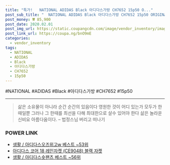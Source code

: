 ```yaml
--- 
title: "특가!   NATIONAL ADIDAS Black 아디다스가방 CH7652 15p50 O..." 
post_sub_title: "  NATIONAL ADIDAS Black 아디다스가방 CH7652 15p50 ORIGINALS BACKPACK" 
post_money: ₩ 85,900 
post_date: 2020.02.01 
post_img_url: https://static.coupangcdn.com/image/vendor_inventory/images/2018/01/03/22/6/c80586fa-0b01-469e-9ae1-55556c162788.jpg 
post_link_url: https://coupa.ng/bnO9mE 
categories: 
  - vendor_inventory 
tags: 
  - NATIONAL 
  - ADIDAS 
  - Black 
  - 아디다스가방 
  - CH7652 
  - 15p50 
--- 
```

  #NATIONAL #ADIDAS #Black #아디다스가방 #CH7652 #15p50 
<hr> 

> 삶은 소유물이 아니라 순간 순간의 있음이다 영원한 것이 어디 있는가 모두가 한때일뿐 그러나 그 한때를 최선을 다해 최대한으로 살수 있어야 한다 삶은 놀라운 신비요 아름다움이다. – 법정스님 버리고 떠나기 


### POWER LINK

* <a href="https://blog.naver.com/santokki14/221780368400" target="_blank">생활 / 아디다스오즈위고w 베스트 ~53위</a>
* <a href="https://blog.naver.com/sakai111/221785024856" target="_blank">아디다스 코어 18 레인자켓 (CE9048) 블랙 자켓</a>
* <a href="https://blog.naver.com/santokki14/221787116636" target="_blank">생활 / 아디다스숏팬츠 베스트 ~56위</a>
